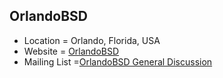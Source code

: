 
## OrlandoBSD
+ Location = Orlando, Florida, USA
+ Website = [OrlandoBSD](http://www.orlandobsd.org)
+ Mailing List =[OrlandoBSD General Discussion](http://mail.orlandopy.a2hosted.com/mailman/listinfo/orlandobsd_orlandopy.a2hosted.com)
